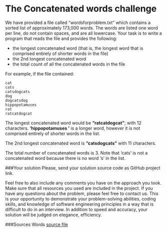 # The Concatenated words challenge
We have provided a file called “wordsforproblem.txt” which contains a sorted list of approximately 173,000 words. The words are listed one word per line, do not contain spaces, and are all lowercase. Your task is to write a program that reads the file and provides the following:
* the longest concatenated word (that is, the longest word that is comprised entirely of shorter
 words in the file)
* the 2nd longest concatenated word
* the total count of all the concatenated words in the file

For example, if the file contained:
````
cat
cats
catsdogcats
dog
dogcatsdog
hippopotamuses
rat
ratcatdogcat
````

The longest concatenated word would be **“ratcatdogcat”**; with 12 characters. **‘hippopotamuses
’** is a longer word, however it is not comprised entirely of shorter words in the list.

The 2nd longest concatenated word is **“catsdogcats”** with 11 characters.

The total number of concatenated words is 3. Note that ‘cats’ is not a concatenated word because there is no word ‘s’ in the list.


###Your solution
Please, send your solution source code as GitHub project link.

Feel free to also include any comments you have on the approach you took. Make sure that all resources you used are included in the project. If you have any questions about the problem, please feel free to contact us. This is your opportunity to demonstrate your problem-solving abilities, coding skills, and knowledge of software engineering principles in a way that is difficult to do in an interview. In addition to speed and accuracy, your solution will be judged on elegance, efficiency.

###Sources
Words [source file](https://mate-academy.github.io/jv-program-fulltime/test_assigment/words_problem/wordsforproblem.txt)

